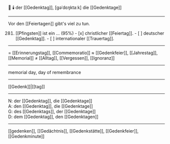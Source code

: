🔵 🕯️ der [[Gedenktag]], [ɡəˈdɛŋktaːk]
die [[Gedenktage]]

---
Vor den [[Feiertagen]] gibt's viel zu tun.

281. [[Pfingsten]] ist ein … (95%)
	- [x] christlicher [[Feiertag]].
	- [ ] deutscher [[Gedenktag]].
	- [ ] internationaler [[Trauertag]].

---
= [[Erinnerungstag]], [[Commemoratio]]
≈ [[Gedenkfeier]], [[Jahrestag]], [[Memorial]]
≠ [[Alltag]], [[Vergessen]], [[Ignoranz]]

---
memorial day, day of remembrance

---
[[Gedenk]]|[[tag]]

---
N: der [[Gedenktag]], die [[Gedenktage]]  
A: den [[Gedenktag]], die [[Gedenktage]]  
G: des [[Gedenktags]], der [[Gedenktage]]  
D: dem [[Gedenktag]], den [[Gedenktagen]] 

---
[[gedenken]], [[Gedächtnis]], [[Gedenkstätte]], [[Gedenkfeier]], [[Gedenkminute]]
